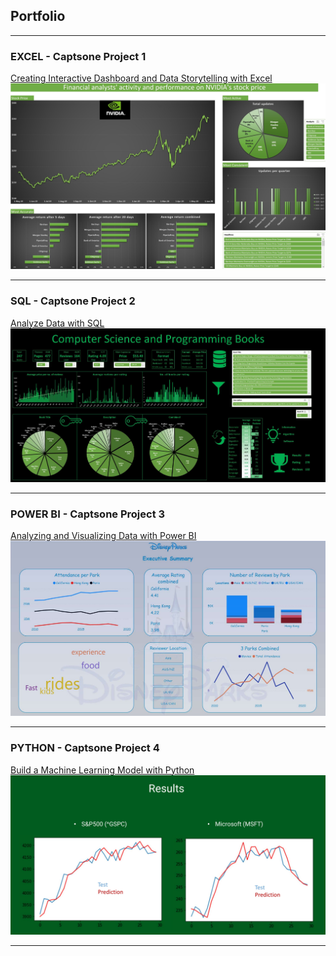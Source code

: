 ## Portfolio

---

### EXCEL - Captsone Project 1 

[Creating Interactive Dashboard and Data Storytelling with Excel](/sample_page)
<img src="images/Capstone 1 - Excel Dashboard Screenshot.jpg?raw=true"/>




---

### SQL - Captsone Project 2

[Analyze Data with SQL](/pdf/sample_presentation.pdf)
<img src="images/Capstone 2 - screenshot.jpg?raw=true"/>


---

### POWER BI - Captsone Project 3

[Analyzing and Visualizing Data with Power BI](http://example.com/)
<img src="images/Capstone 3 - screenshot.jpg?raw=true"/>


---

### PYTHON - Captsone Project 4

[Build a Machine Learning Model with Python](/sample_page)
<img src="images/Capstone 4 - Screenshot.jpg?raw=true"/>



---
<!-- p style="font-size:11px">Page template forked from <a href="https://github.com/evanca/quick-portfolio">evanca</a></p>
<!-- Remove above link if you don't want to attibute -->
